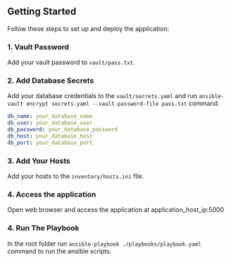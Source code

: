 
## Getting Started

Follow these steps to set up and deploy the application:

### 1. Vault Password

Add your vault password to `vault/pass.txt`.

### 2. Add Database Secrets

Add your database credentials to the `vault/secrets.yaml` and run `ansible-vault encrypt secrets.yaml --vault-password-file pass.txt` command.

```yaml
db_name: your_database_name
db_user: your_database_user
db_password: your_database_password
db_host: your_database_host
db_port: your_database_port
```

### 3. Add Your Hosts

Add your hosts to the `inventory/hosts.ini` file.

### 4. Access the application

Open web browser and access the application at application_host_ip:5000

### 4. Run The Playbook

In the root folder run `ansible-playbook ./playbooks/playbook.yaml` command to run the ansible scripts.
